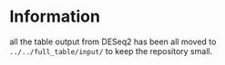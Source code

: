 # Information
all the table output from DESeq2 has been all moved to `../../full_table/input/` to keep the repository small.